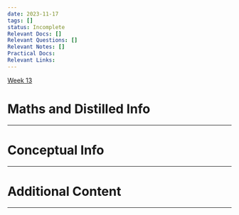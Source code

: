 ```yaml
---
date: 2023-11-17
tags: []
status: Incomplete
Relevant Docs: []
Relevant Questions: []
Relevant Notes: []
Practical Docs: 
Relevant Links:
---
```

[Week 13](Attachments/Week%2013%20lecture%20workshop%20class.pdf)
# Maths and Distilled Info
---



# Conceptual Info
---



# Additional Content
---
